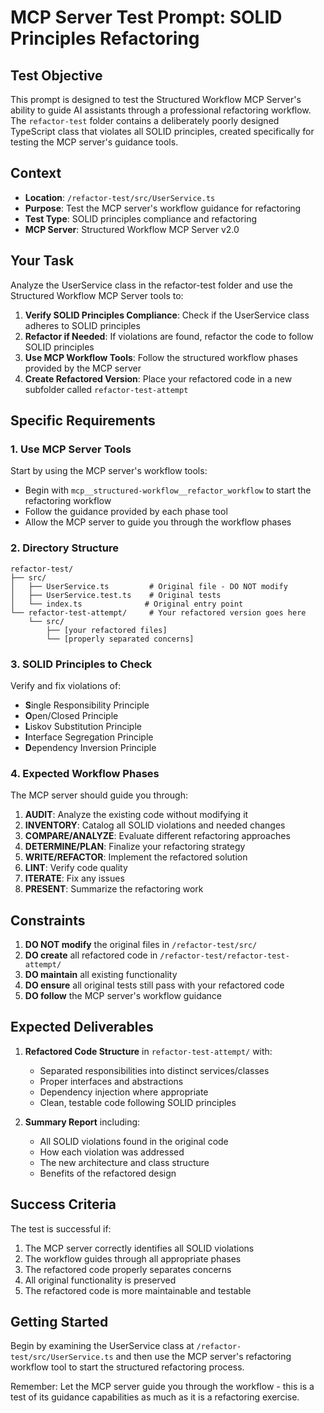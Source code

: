 # MCP Server Test Prompt: SOLID Principles Refactoring

## Test Objective

This prompt is designed to test the Structured Workflow MCP Server's ability to guide AI assistants through a professional refactoring workflow. The `refactor-test` folder contains a deliberately poorly designed TypeScript class that violates all SOLID principles, created specifically for testing the MCP server's guidance tools.

## Context

- **Location**: `/refactor-test/src/UserService.ts`
- **Purpose**: Test the MCP server's workflow guidance for refactoring
- **Test Type**: SOLID principles compliance and refactoring
- **MCP Server**: Structured Workflow MCP Server v2.0

## Your Task

Analyze the UserService class in the refactor-test folder and use the Structured Workflow MCP Server tools to:

1. **Verify SOLID Principles Compliance**: Check if the UserService class adheres to SOLID principles
2. **Refactor if Needed**: If violations are found, refactor the code to follow SOLID principles
3. **Use MCP Workflow Tools**: Follow the structured workflow phases provided by the MCP server
4. **Create Refactored Version**: Place your refactored code in a new subfolder called `refactor-test-attempt`

## Specific Requirements

### 1. Use MCP Server Tools
Start by using the MCP server's workflow tools:
- Begin with `mcp__structured-workflow__refactor_workflow` to start the refactoring workflow
- Follow the guidance provided by each phase tool
- Allow the MCP server to guide you through the workflow phases

### 2. Directory Structure
```
refactor-test/
├── src/
│   ├── UserService.ts         # Original file - DO NOT modify
│   ├── UserService.test.ts    # Original tests
│   └── index.ts              # Original entry point
└── refactor-test-attempt/     # Your refactored version goes here
    └── src/
        ├── [your refactored files]
        └── [properly separated concerns]
```

### 3. SOLID Principles to Check

Verify and fix violations of:
- **S**ingle Responsibility Principle
- **O**pen/Closed Principle
- **L**iskov Substitution Principle
- **I**nterface Segregation Principle
- **D**ependency Inversion Principle

### 4. Expected Workflow Phases

The MCP server should guide you through:
1. **AUDIT**: Analyze the existing code without modifying it
2. **INVENTORY**: Catalog all SOLID violations and needed changes
3. **COMPARE/ANALYZE**: Evaluate different refactoring approaches
4. **DETERMINE/PLAN**: Finalize your refactoring strategy
5. **WRITE/REFACTOR**: Implement the refactored solution
6. **LINT**: Verify code quality
7. **ITERATE**: Fix any issues
8. **PRESENT**: Summarize the refactoring work

## Constraints

1. **DO NOT modify** the original files in `/refactor-test/src/`
2. **DO create** all refactored code in `/refactor-test/refactor-test-attempt/`
3. **DO maintain** all existing functionality
4. **DO ensure** all original tests still pass with your refactored code
5. **DO follow** the MCP server's workflow guidance

## Expected Deliverables

1. **Refactored Code Structure** in `refactor-test-attempt/` with:
   - Separated responsibilities into distinct services/classes
   - Proper interfaces and abstractions
   - Dependency injection where appropriate
   - Clean, testable code following SOLID principles

2. **Summary Report** including:
   - All SOLID violations found in the original code
   - How each violation was addressed
   - The new architecture and class structure
   - Benefits of the refactored design

## Success Criteria

The test is successful if:
1. The MCP server correctly identifies all SOLID violations
2. The workflow guides through all appropriate phases
3. The refactored code properly separates concerns
4. All original functionality is preserved
5. The refactored code is more maintainable and testable

## Getting Started

Begin by examining the UserService class at `/refactor-test/src/UserService.ts` and then use the MCP server's refactoring workflow tool to start the structured refactoring process.

Remember: Let the MCP server guide you through the workflow - this is a test of its guidance capabilities as much as it is a refactoring exercise.